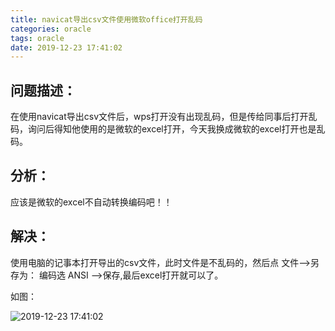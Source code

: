 ```yaml
---
title: navicat导出csv文件使用微软office打开乱码
categories: oracle
tags: oracle
date: 2019-12-23 17:41:02
---
```


## 问题描述：

在使用navicat导出csv文件后，wps打开没有出现乱码，但是传给同事后打开乱码，询问后得知他使用的是微软的excel打开，今天我换成微软的excel打开也是乱码。

## 分析：

应该是微软的excel不自动转换编码吧！！

## 解决：

使用电脑的记事本打开导出的csv文件，此时文件是不乱码的，然后点 文件——>另存为： 编码选 ANSI ——>保存,最后excel打开就可以了。

如图：

![2019-12-23 17:41:02](https://ae01.alicdn.com/kf/He7c6b5064b504087854e1b90ba7281084.png)